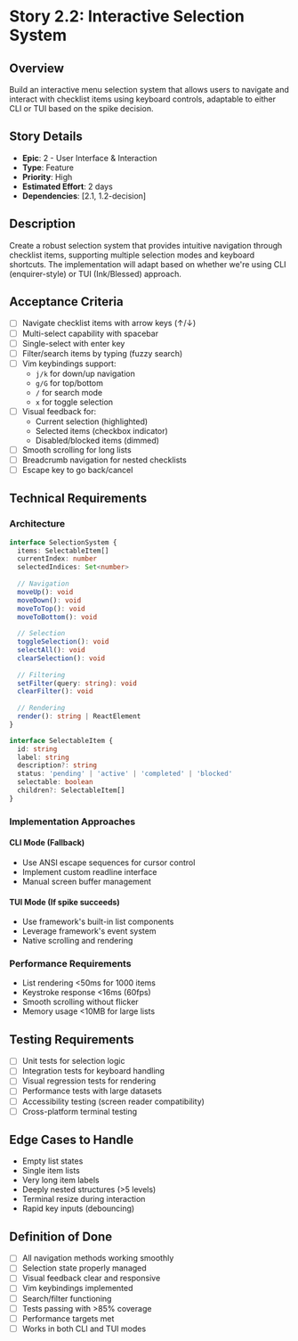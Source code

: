 # Story 2.2: Interactive Selection System

## Overview
Build an interactive menu selection system that allows users to navigate and interact with checklist items using keyboard controls, adaptable to either CLI or TUI based on the spike decision.

## Story Details
- **Epic**: 2 - User Interface & Interaction
- **Type**: Feature
- **Priority**: High
- **Estimated Effort**: 2 days
- **Dependencies**: [2.1, 1.2-decision]

## Description
Create a robust selection system that provides intuitive navigation through checklist items, supporting multiple selection modes and keyboard shortcuts. The implementation will adapt based on whether we're using CLI (enquirer-style) or TUI (Ink/Blessed) approach.

## Acceptance Criteria
- [ ] Navigate checklist items with arrow keys (↑/↓)
- [ ] Multi-select capability with spacebar
- [ ] Single-select with enter key
- [ ] Filter/search items by typing (fuzzy search)
- [ ] Vim keybindings support:
  - `j/k` for down/up navigation
  - `g/G` for top/bottom
  - `/` for search mode
  - `x` for toggle selection
- [ ] Visual feedback for:
  - Current selection (highlighted)
  - Selected items (checkbox indicator)
  - Disabled/blocked items (dimmed)
- [ ] Smooth scrolling for long lists
- [ ] Breadcrumb navigation for nested checklists
- [ ] Escape key to go back/cancel

## Technical Requirements

### Architecture
```typescript
interface SelectionSystem {
  items: SelectableItem[]
  currentIndex: number
  selectedIndices: Set<number>
  
  // Navigation
  moveUp(): void
  moveDown(): void
  moveToTop(): void
  moveToBottom(): void
  
  // Selection
  toggleSelection(): void
  selectAll(): void
  clearSelection(): void
  
  // Filtering
  setFilter(query: string): void
  clearFilter(): void
  
  // Rendering
  render(): string | ReactElement
}

interface SelectableItem {
  id: string
  label: string
  description?: string
  status: 'pending' | 'active' | 'completed' | 'blocked'
  selectable: boolean
  children?: SelectableItem[]
}
```

### Implementation Approaches

#### CLI Mode (Fallback)
- Use ANSI escape sequences for cursor control
- Implement custom readline interface
- Manual screen buffer management

#### TUI Mode (If spike succeeds)
- Use framework's built-in list components
- Leverage framework's event system
- Native scrolling and rendering

### Performance Requirements
- List rendering <50ms for 1000 items
- Keystroke response <16ms (60fps)
- Smooth scrolling without flicker
- Memory usage <10MB for large lists

## Testing Requirements
- [ ] Unit tests for selection logic
- [ ] Integration tests for keyboard handling
- [ ] Visual regression tests for rendering
- [ ] Performance tests with large datasets
- [ ] Accessibility testing (screen reader compatibility)
- [ ] Cross-platform terminal testing

## Edge Cases to Handle
- Empty list states
- Single item lists
- Very long item labels
- Deeply nested structures (>5 levels)
- Terminal resize during interaction
- Rapid key inputs (debouncing)

## Definition of Done
- [ ] All navigation methods working smoothly
- [ ] Selection state properly managed
- [ ] Visual feedback clear and responsive
- [ ] Vim keybindings implemented
- [ ] Search/filter functioning
- [ ] Tests passing with >85% coverage
- [ ] Performance targets met
- [ ] Works in both CLI and TUI modes